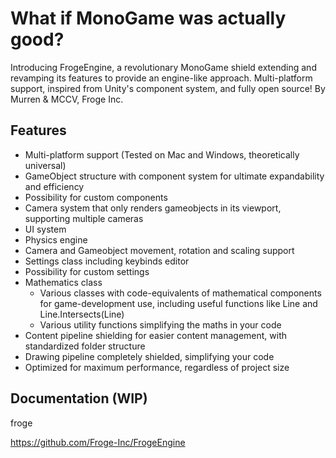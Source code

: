 # What if MonoGame was actually good?
Introducing FrogeEngine, a revolutionary MonoGame shield extending and revamping its features to provide an engine-like approach.
Multi-platform support, inspired from Unity's component system, and fully open source!
By Murren & MCCV, Froge Inc.
 
## Features
- Multi-platform support (Tested on Mac and Windows, theoretically universal)
- GameObject structure with component system for ultimate expandability and efficiency
- Possibility for custom components
- Camera system that only renders gameobjects in its viewport, supporting multiple cameras
- UI system
- Physics engine
- Camera and Gameobject movement, rotation and scaling support
- Settings class including keybinds editor
- Possibility for custom settings
- Mathematics class
  - Various classes with code-equivalents of mathematical components for game-development use, including useful functions like Line and Line.Intersects(Line)
  - Various utility functions simplifying the maths in your code
- Content pipeline shielding for easier content management, with standardized folder structure
- Drawing pipeline completely shielded, simplifying your code
- Optimized for maximum performance, regardless of project size

## Documentation (WIP)
froge

https://github.com/Froge-Inc/FrogeEngine
